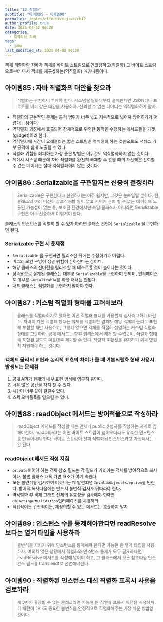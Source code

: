 ```yaml
---
title: "12.직렬화"
subtitle: "아이템85 ~ 아이템90"
permalink: /notes/effective-java/ch12
author_profile: true
date: 2021-04-02 00:20
categories:
  - 이펙티브 자바
tags:
  - java
last_modified_at: 2021-04-02 00:20
---
```


객체 직렬화란 자바가 객체를 바이트 스트림으로 인코딩하고(직렬화) 그 바이트 스트림으로부터 다시 객체를 재구성하는(역직렬화) 매커니즘이다.

## 아이템85 : 자바 직렬화의 대안을 찾으라

> 직렬화는 위험하니 피해야 한다. 시스템을 밑바닥부터 설계한다면 JSON이나 프로토콜 버퍼 같은 대안을 사용하자. 신뢰할 수 없는 데이터는 역직렬화하지 말자.

- 직렬화의 근본적인 문제는 공격 범위가 너무 넓고 지속적으로 넓어져 방어하기가 어렵다는 점이다.
- 역직렬화 과정에서 호출되어 잠재적으로 위험한 동작을 수행하는 메서드들을 가젯(gadget)이라 한다.
- 역직렬화에 시간이 오래걸리는 짧은 스트림을 역직렬화 하는 것만으로도 서비스 거부 공격에 쉽게 노출될 수 있다.
- 직렬화 위험을 회피하는 가장 좋은 방법은 아무것도 역직렬화하지 않는 것이다.
- 레거시 시스템 때문에 자바 직렬화를 완전히 배제할 수 없을 때의 차선책은 신뢰할 수 없는 데이터는 절대 역직렬화하지 않는 것이다.

## 아이템86 : Serializable을 구현할지는 신중히 결정하라

> Serializable은 구현한다고 선언하기는 아주 쉽지만, 그것은 눈속임일 뿐이다. 한 클래스의 여러 버전이 상호작용할 일이 없고 서버가 신뢰 할 수 없는 데이터에 노출된 가능성이 없는 등, 보호된 환경에서만 쓰일 클래스가 아니라면 Serializable 구현은 아주 신중하게 이뤄져야 한다.

클래스의 인스턴스를 직렬화 할 수 있게 하려면 클래스 선언에 `Serializable` 을 구현하면 된다.

### Serializable 구현 시 문제점

- `Serializable` 을 구현하면 릴리스한 뒤에는 수정하기가 어렵다.
- 버그와 보안 구멍이 생길 위험이 높아진다는 점이다.
- 해당 클래스의 신버전을 릴리스할 때 테스트할 것이 늘어나는 것이다.
- 상속용으로 설계된 클래스는 대부분 `Serializable`을 구현하며 안되며, 인터페이스도 대부분 `Serializable`을 확장 해서는 안된다.
- 내부 클래스는 직렬화를 구현하지 말아야 한다.

## 아이템87 : 커스텀 직렬화 형태를 고려해보라

> 클래스를 직렬화하기로 했다면 어떤 직렬화 형태를 사용할지 심사숙고하기 바란다. 자바의 기본 직렬화 형태는 객체를 직렬화한 결과가 해당 객체의 논리적 표현에 부합할 때만 사용하고, 그렇지 않으면 객체를 적절히 설명하는 커스텀 직렬화 형태를 고안하라. 공개 메서드는 향후 릴리스에서 제거 할 수없듯이, 직렬화 형태에 포함된 필도도 마음대로 제거할 수 없다. 직렬화 호환성을 유지하기 위해 영원히 지원해야 하는 것이다.

### 객체의 물리적 표현과 논리적 표현의 차이가 클 때 기본직렬화 형태 사용시 발생되는 문제점

1. 공개 API가 현재의 내부 표현 방식에 영구히 묶인다.
2. 너무 많은 공간을 차지 할 수 있다.
3. 시간이 너무 많이 걸릴수 있다.
4. 스택 오버플로를 일으킬 수 있다.

## 아이템88 : readObject 메서드는 방어적을으로 작성하라

> readObject 메서드를 작성할 때는 언제나 public 생성자를 작성하는 자세로 임해야한다. readObject는 어떤 바이트 스트림이 넘어오더라도 유효한 인스턴스를 만들어내야 한다. 바이트 스트림이 진짜 직렬화된 인스턴스라고 가정해서는 안 된다.

### readObjejct 메서드 작성 지침

- `private`이어야 하는 객체 참조 필드는 각 필드가 가리키는 객체를 방어적으로 복사하라. 불변 클래스 내의 가변 요소가 여기 속한다.
- 모든 불변식을 검사하여 어긋나는 게 발견되면 `InvalidObjectException`을 던진다. 방어적 복사다음에는 반드시 불변식 검사가 뒤따라야 한다.
- 역직렬화 후 객체 그래프 전체의 유효성을 검사해야 한다면 `ObjectInputValidation`인터페이스를 사용하라
- 직접적이든 간접적이든, 재정의할 수 있는 메서드는 호출하지 말자

## 아이템89 : 인스턴스 수를 통제해야한다면 readResolve보다는 열거 타입을 사용하라

> 불변식을 지키기 위해 인스턴스를 통제해야 한다면 가능한 한 열거 타입을 사용하자. 여의치 않은 상황에서 직렬화와 인스턴스 통제가 모두 필요하다면 readResolve 메서드를 작성해 넣어야 하고, 그 클래스에서 모든 참조타입 인스턴스 필드를 transiendt로 선언해야한다.

## 아이템90 : 직렬화된 인스턴스 대신 직렬화 프록시 사용을 검토하라

> 제 3자가 확장할 수 없는 클래스라면 가능한 한 직렬화 프록시 패턴을 사용하자. 이 패턴이 아마도 중요한 불변식을 안정적으로 직렬화해주는 가장 쉬운 방법일 것이다.